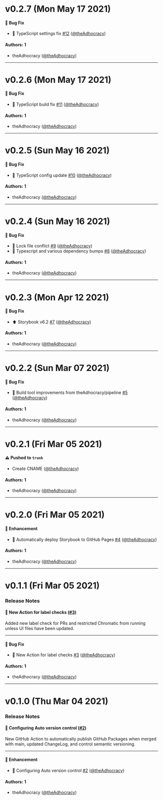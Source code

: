 # v0.2.7 (Mon May 17 2021)

#### 🐛 Bug Fix

- 🐛 TypeScript settings fix [#12](https://github.com/theAdhocracy/impromptu/pull/12) ([@theAdhocracy](https://github.com/theAdhocracy))

#### Authors: 1

- theAdhocracy ([@theAdhocracy](https://github.com/theAdhocracy))

---

# v0.2.6 (Mon May 17 2021)

#### 🐛 Bug Fix

- 🐛 TypeScript build fix [#11](https://github.com/theAdhocracy/impromptu/pull/11) ([@theAdhocracy](https://github.com/theAdhocracy))

#### Authors: 1

- theAdhocracy ([@theAdhocracy](https://github.com/theAdhocracy))

---

# v0.2.5 (Sun May 16 2021)

#### 🐛 Bug Fix

- 🐛 TypeScript config update [#10](https://github.com/theAdhocracy/impromptu/pull/10) ([@theAdhocracy](https://github.com/theAdhocracy))

#### Authors: 1

- theAdhocracy ([@theAdhocracy](https://github.com/theAdhocracy))

---

# v0.2.4 (Sun May 16 2021)

#### 🐛 Bug Fix

- 🐛 Lock file conflict [#9](https://github.com/theAdhocracy/impromptu/pull/9) ([@theAdhocracy](https://github.com/theAdhocracy))
- 🔧 Typescript and various dependency bumps [#8](https://github.com/theAdhocracy/impromptu/pull/8) ([@theAdhocracy](https://github.com/theAdhocracy))

#### Authors: 1

- theAdhocracy ([@theAdhocracy](https://github.com/theAdhocracy))

---

# v0.2.3 (Mon Apr 12 2021)

#### 🐛 Bug Fix

- ⬆️ Storybook v6.2 [#7](https://github.com/theAdhocracy/impromptu/pull/7) ([@theAdhocracy](https://github.com/theAdhocracy))

#### Authors: 1

- theAdhocracy ([@theAdhocracy](https://github.com/theAdhocracy))

---

# v0.2.2 (Sun Mar 07 2021)

#### 🐛 Bug Fix

- 🚀 Build tool improvements from theAdhocracy/pipeline [#5](https://github.com/theAdhocracy/impromptu/pull/5) ([@theAdhocracy](https://github.com/theAdhocracy))

#### Authors: 1

- theAdhocracy ([@theAdhocracy](https://github.com/theAdhocracy))

---

# v0.2.1 (Fri Mar 05 2021)

#### ⚠️ Pushed to `trunk`

- Create CNAME ([@theAdhocracy](https://github.com/theAdhocracy))

#### Authors: 1

- theAdhocracy ([@theAdhocracy](https://github.com/theAdhocracy))

---

# v0.2.0 (Fri Mar 05 2021)

#### 🚀 Enhancement

- 🚀  Automatically deploy Storybook to GitHub Pages [#4](https://github.com/theAdhocracy/impromptu/pull/4) ([@theAdhocracy](https://github.com/theAdhocracy))

#### Authors: 1

- theAdhocracy ([@theAdhocracy](https://github.com/theAdhocracy))

---

# v0.1.1 (Fri Mar 05 2021)

### Release Notes

#### 🚀 New Action for label checks ([#3](https://github.com/theAdhocracy/impromptu/pull/3))

Added new label check for PRs and restricted Chromatic from running unless UI files have been updated.

---

#### 🐛 Bug Fix

- 🚀 New Action for label checks [#3](https://github.com/theAdhocracy/impromptu/pull/3) ([@theAdhocracy](https://github.com/theAdhocracy))

#### Authors: 1

- theAdhocracy ([@theAdhocracy](https://github.com/theAdhocracy))

---

# v0.1.0 (Thu Mar 04 2021)

### Release Notes

#### 🔧 Configuring Auto version control ([#2](https://github.com/theAdhocracy/impromptu/pull/2))

New GitHub Action to automatically publish GitHub Packages when merged with main, updated ChangeLog, and control semantic versioning.

---

#### 🚀 Enhancement

- 🔧 Configuring Auto version control [#2](https://github.com/theAdhocracy/impromptu/pull/2) ([@theAdhocracy](https://github.com/theAdhocracy))

#### Authors: 1

- theAdhocracy ([@theAdhocracy](https://github.com/theAdhocracy))
